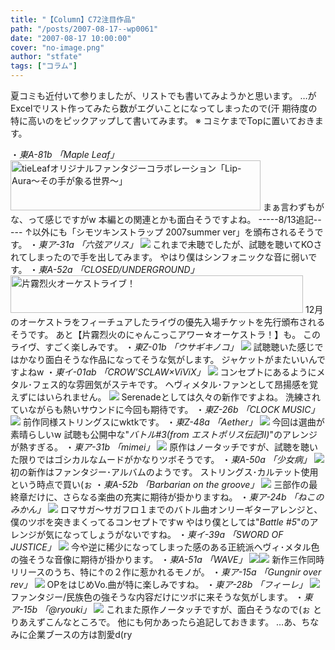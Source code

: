 ```yaml
---
title: "【Column】C72注目作品"
path: "/posts/2007-08-17--wp0061"
date: "2007-08-17 10:00:00"
cover: "no-image.png"
author: "stfate"
tags: ["コラム"]
---
```



夏コミも近付いて参りましたが、リストでも書いてみようかと思います。
…がExcelでリスト作ってみたら数がエグいことになってしまったので(汗
期待度の特に高いのをピックアップして書いてみます。
※ コミケまでTopに置いておきます。
<br>

<!--more-->
・<em>東A-81b 「Maple Leaf」</em>
<a href="http://tieleaf.net" target="_blank"><img src="http://tieleaf.net/lipaura/ban_lipaura400.jpg" width="400" height="80" alt="tieLeafオリジナルファンタジーコラボレーション「Lip-Aura～その手が象る世界～」"></a>
まぁ言わずもがな、って感じですがw
本編との関連とかも面白そうですよね。
-----8/13追記-----
↑以外にも「シモツキンストラップ 2007summer ver」を頒布されるそうです。
・<em>東ア-31a 「六弦アリス」</em>
<a href="http://www.rokugen.net/" target="_blank"><img src="http://www.rokugen.net/images/link/400x80.jpg"></a>
これまで未聴でしたが、試聴を聴いてKOされてしまったので手を出してみます。
やはり僕はシンフォニックな音に弱いです。
・<em>東A-52a 「CLOSED/UNDERGROUND」</em>
<a href="http://www.rekka.jp/live071208/" target="_blank"><img src="http://www.rekka.jp/live071208/img/info-banner-01.jpg" width="468" height="60" alt="片霧烈火オーケストライブ！"></a>
12月のオーケストラをフィーチュアしたライヴの優先入場チケットを先行頒布されるそうです。
あと【片霧烈火のにゃんこっこアワー☆オーケストラ！】も。
このライヴ、すごく楽しみです。
・<em>東Z-01b 「ウサギキノコ」</em>
<a href="http://chata.moo.jp/uk3/" target="_blank"><img src="http://chata.moo.jp/uk3/img/chata_uk3_banl.jpg"></a>
試聴聴いた感じではかなり面白そうな作品になってそうな気がします。
ジャケットがまたいいんですよねw
・<em>東イ-01ab 「CROW'SCLAW×ViViX」</em>
<a href="http://crowzfest.crowsclaw.info/" target="_blank"><img src="http://crowzfest.crowsclaw.info/img/banner468.jpg"></a>
コンセプトにあるようにメタル･フェス的な雰囲気がステキです。
ヘヴィメタル･ファンとして昂揚感を覚えずにはいられません。
<a href="http://www.vivix.info/serenade/ms.htm" target="_blank"><img src="http://www.vivix.info/serenade/images/ms_468.jpg"></a>
Serenadeとしては久々の新作ですよね。
洗練されていながらも熱いサウンドに今回も期待です。
・<em>東Z-26b 「CLOCK MUSIC」</em>
<a href="http://www.clock-music.com/syunta/" target="_blank"><img src="http://www.clock-music.com/syunta/bu40080.jpg"></a>
前作同様ストリングスにwktkです。
・<em>東Z-48a 「Aether」</em>
<a href="http://www.hellionsounds.com/" target="_blank"><img src="http://www.hellionsounds.com/img/hscd0006_lgc_bn.jpg"></a>
今回は選曲が素晴らしいw
試聴も公開中な"<em>バトル#3(from エストポリス伝記Ⅱ)</em>"のアレンジが熱すぎる。
・<em>東ア-31b 「mimei」</em>
<a href="http://hzwaltz.com/" target="_blank"><img src="http://stfate.net/img/mimei_yugami3.jpg"  /></a>
原作はノータッチですが、試聴を聴いた限りではゴシカルなムードがかなりツボそうです。
・<em>東A-50a 「少女病」</em>
<a href="http://www.girldisease.com/" target="_blank"><img src="http://stfate.net/img/giten_58b.jpg"  /></a>
初の新作はファンタジー･アルバムのようです。
ストリングス･カルテット使用という時点で買い(ぉ
・<em>東A-52b 「Barbarian on the groove」</em>
<a href="http://www.wadai.jp/bog/" target="_blank"><img src="http://www.astronotes.jp/bog/dvt/image_dv/arco_banar_ver1.jpg"></a>
三部作の最終章だけに、さらなる楽曲の充実に期待が掛かりますね。
・<em>東ア-24b 「ねこのみかん」</em>
<a href="http://www.komatsuna-ya.com/~nekonomikan/dmc/" target="_blank"><img src="http://stfate.net/img/highspeed_ele.jpg"  /></a>
ロマサガ～サガフロ１までのバトル曲オンリーギターアレンジと、僕のツボを突きまくってるコンセプトですw
やはり僕としては"<em>Battle #5</em>"のアレンジが気になってしょうがないですね。
・<em>東イ-39a 「SWORD OF JUSTICE」</em>
<a href="http://www.soj.razor.jp/soj.htm" target="_blank"><img src="http://www.soj.razor.jp/thfsoj-bn2.jpg"></a>
今や逆に稀少になってしまった感のある正統派ヘヴィ･メタル色の強そうな音像に期待が掛かります。
・<em>東A-51a 「WAVE」</em>
<a href="http://wavesite.sakura.ne.jp/product/btn/btn.html" target="_blank"><img src="http://wavesite.sakura.ne.jp/product/btn/btn_b_s.jpg"></a><a href="http://wavesite.sakura.ne.jp/product/message/message.html" target="_blank"><img src="http://wavesite.sakura.ne.jp/product/message/message.jpg"></a>
新作三作同時リリースのうち、特に↑の２作に惹かれるモノが。
・<em>東ア-15a 「Gungnir over rev」</em>
<a href="http://www.gungni.com/haitoku/sound.html" target="_blank"><img src="http://www.gungni.com/img/banner/ap_sound_banner1.jpg"></a>
OPをはじめVo.曲が特に楽しみですね。
・<em>東ア-28b 「フィーレ」</em>
<a href="http://shule-aroon.sakura.ne.jp/filie/yggdrasill/index.htm" target="_blank"><img src="http://shule-aroon.sakura.ne.jp/filie/yggdrasill/ygg_b.jpg"></a>
ファンタジー/民族色の強そうな内容だけにツボに来そうな気がします。
・<em>東ア-15b 「@ryouki」</em>
<a href="http://ryouki.net/rank/" target="_blank"><img src="http://ryouki.net/rank/images/banner_468x60.jpg"></a>
これまた原作ノータッチですが、面白そうなので(ぉ
とりあえずこんなところで。
他にも何かあったら追記しておきます。
…あ、ちなみに企業ブースの方は割愛d(ry

